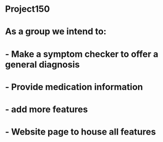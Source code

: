 # Project150
# As a group we intend to:
#   - Make a symptom checker to offer a general diagnosis
#   - Provide medication information
#   - add more features
#   - Website page to house all features